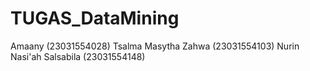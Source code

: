 # TUGAS_DataMining
Amaany (23031554028)
Tsalma Masytha Zahwa (23031554103)
Nurin Nasi'ah Salsabila (23031554148)
